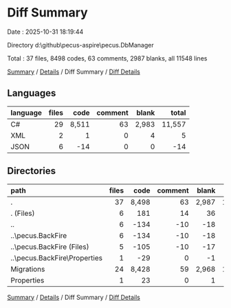 # Diff Summary

Date : 2025-10-31 18:19:44

Directory d:\\github\\pecus-aspire\\pecus.DbManager

Total : 37 files,  8498 codes, 63 comments, 2987 blanks, all 11548 lines

[Summary](results.md) / [Details](details.md) / Diff Summary / [Diff Details](diff-details.md)

## Languages
| language | files | code | comment | blank | total |
| :--- | ---: | ---: | ---: | ---: | ---: |
| C# | 29 | 8,511 | 63 | 2,983 | 11,557 |
| XML | 2 | 1 | 0 | 4 | 5 |
| JSON | 6 | -14 | 0 | 0 | -14 |

## Directories
| path | files | code | comment | blank | total |
| :--- | ---: | ---: | ---: | ---: | ---: |
| . | 37 | 8,498 | 63 | 2,987 | 11,548 |
| . (Files) | 6 | 181 | 14 | 36 | 231 |
| .. | 6 | -134 | -10 | -18 | -162 |
| ..\\pecus.BackFire | 6 | -134 | -10 | -18 | -162 |
| ..\\pecus.BackFire (Files) | 5 | -105 | -10 | -17 | -132 |
| ..\\pecus.BackFire\\Properties | 1 | -29 | 0 | -1 | -30 |
| Migrations | 24 | 8,428 | 59 | 2,968 | 11,455 |
| Properties | 1 | 23 | 0 | 1 | 24 |

[Summary](results.md) / [Details](details.md) / Diff Summary / [Diff Details](diff-details.md)